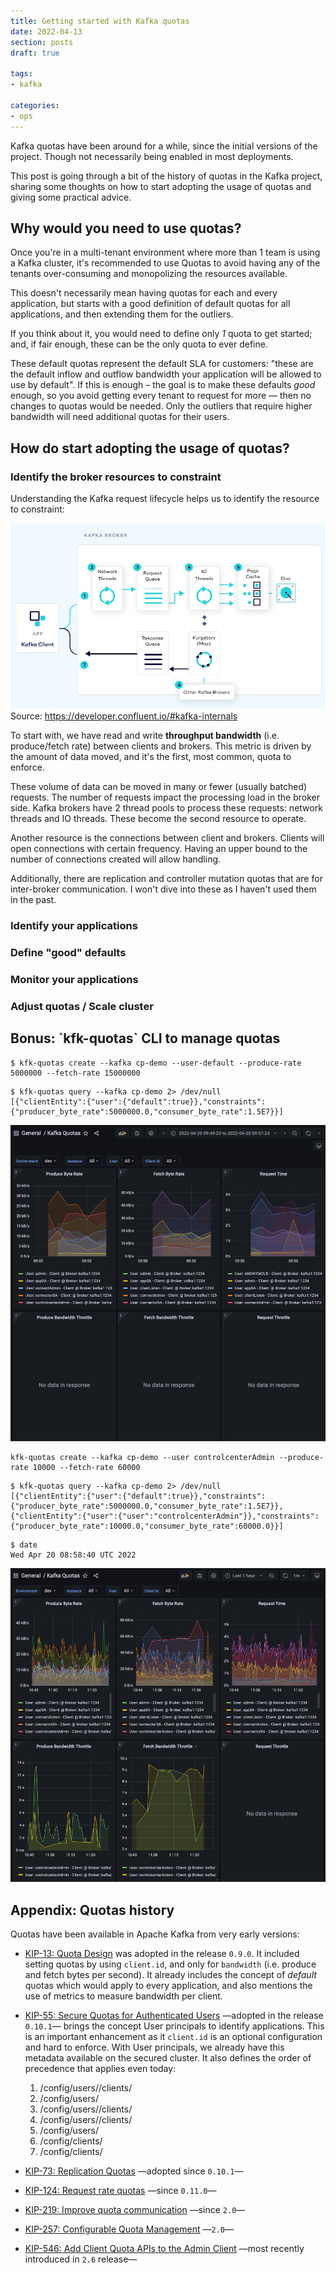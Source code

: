 ```yaml
---
title: Getting started with Kafka quotas
date: 2022-04-13
section: posts
draft: true

tags:
- kafka

categories:
- ops
---
```


Kafka quotas have been around for a while, since the initial versions of the project.
Though not necessarily being enabled in most deployments.

This post is going through a bit of the history of quotas in the Kafka project, sharing some thoughts on how to start adopting the usage of quotas and giving some practical advice.

<!--more-->

## Why would you need to use quotas?

Once you're in a multi-tenant environment where more than 1 team is using a Kafka cluster, it's recommended to use Quotas to avoid having any of the tenants over-consuming and monopolizing the resources available.

This doesn't necessarily mean having quotas for each and every application, but starts with a good definition of default quotas for all applications, and then extending them for the outliers.

If you think about it, you would need to define only _1_ quota to get started; and, if fair enough, these can be the only quota to ever define.

These default quotas represent the default SLA for customers: "these are the default inflow and outflow bandwidth your application will be allowed to use by default".
If this is enough – the goal is to make these defaults _good_ enough, so you avoid getting every tenant to request for more — then no changes to quotas would be needed.
Only the outliers that require higher bandwidth will need additional quotas for their users.

## How do start adopting the usage of quotas?

### Identify the broker resources to constraint

Understanding the Kafka request lifecycle helps us to identify the resource to constraint:

![img.png](request-lifecycle.png)
Source: https://developer.confluent.io/#kafka-internals

To start with, we have read and write **throughput bandwidth** (i.e. produce/fetch rate) between clients and brokers.
This metric is driven by the amount of data moved, and it's the first, most common, quota to enforce.

These volume of data can be moved in many or fewer (usually batched) requests.
The number of requests impact the processing load in the broker side.
Kafka brokers have 2 thread pools to process these requests: network threads and IO threads.
These become the second resource to operate.

Another resource is the connections between client and brokers.
Clients will open connections with certain frequency.
Having an upper bound to the number of connections created will allow handling.

Additionally, there are replication and controller mutation quotas that are for inter-broker communication.
I won't dive into these as I haven't used them in the past.

### Identify your applications

### Define "good" defaults

### Monitor your applications

### Adjust quotas / Scale cluster

## Bonus: \`kfk-quotas\` CLI to manage quotas

```shell
$ kfk-quotas create --kafka cp-demo --user-default --produce-rate 5000000 --fetch-rate 15000000
```

```shell
$ kfk-quotas query --kafka cp-demo 2> /dev/null
[{"clientEntity":{"user":{"default":true}},"constraints":{"producer_byte_rate":5000000.0,"consumer_byte_rate":1.5E7}}]
```

![Quota metrics](quotas_1.png)

```shell
kfk-quotas create --kafka cp-demo --user controlcenterAdmin --produce-rate 10000 --fetch-rate 60000
```

```shell
$ kfk-quotas query --kafka cp-demo 2> /dev/null
[{"clientEntity":{"user":{"default":true}},"constraints":{"producer_byte_rate":5000000.0,"consumer_byte_rate":1.5E7}},{"clientEntity":{"user":{"user":"controlcenterAdmin"}},"constraints":{"producer_byte_rate":10000.0,"consumer_byte_rate":60000.0}}]
```

```shell
$ date
Wed Apr 20 08:58:40 UTC 2022
```

![Quota metrics with throttling](quotas_2.png)

## Appendix: Quotas history

Quotas have been available in Apache Kafka from very early versions:

* [KIP-13: Quota Design](https://cwiki.apache.org/confluence/display/KAFKA/KIP-13+-+Quotas) was adopted in the release `0.9.0`.
It included setting quotas by using `client.id`, and only for `bandwidth` (i.e. produce and fetch bytes per second).
It already includes the concept of _default_ quotas which would apply to every application, and also mentions the use of metrics to measure bandwidth per client.
* [KIP-55: Secure Quotas for Authenticated Users](https://cwiki.apache.org/confluence/display/KAFKA/KIP-55%3A+Secure+Quotas+for+Authenticated+Users) —adopted in the release `0.10.1`— brings the concept User principals to identify applications.
This is an important enhancement as it `client.id` is an optional configuration and hard to enforce.
With User principals, we already have this metadata available on the secured cluster.
It also defines the order of precedence that applies even today:


    1. /config/users/<user>/clients/<client-id>
    2. /config/users/<user>
    3. /config/users/<default>/clients/<client-id>
    4. /config/users/<default>/clients/<default>
    5. /config/users/<default>
    6. /config/clients/<client-id>
    7. /config/clients/<default>


* [KIP-73: Replication Quotas](https://cwiki.apache.org/confluence/display/KAFKA/KIP-73+Replication+Quotas) —adopted since `0.10.1`—
* [KIP-124: Request rate quotas](https://cwiki.apache.org/confluence/display/KAFKA/KIP-124+-+Request+rate+quotas) —since `0.11.0`—
* [KIP-219: Improve quota communication](https://cwiki.apache.org/confluence/display/KAFKA/KIP-219+-+Improve+quota+communication) —since `2.0`—
* [KIP-257: Configurable Quota Management](https://cwiki.apache.org/confluence/display/KAFKA/KIP-257+-+Configurable+Quota+Management) —`2.0`—
* [KIP-546: Add Client Quota APIs to the Admin Client](https://cwiki.apache.org/confluence/display/KAFKA/KIP-546%3A+Add+Client+Quota+APIs+to+the+Admin+Client) —most recently introduced in `2.6` release—
